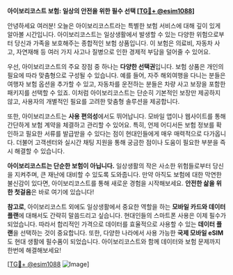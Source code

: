 **아이보리코스트 보험: 일상의 안전을 위한 필수 선택 [[TG💪+ @esim1088](https://t.me/s/esim1088)]**

안녕하세요 여러분! 오늘은 아이보리코스트라는 특별한 보험 서비스에 대해 깊이 있게 알아볼 시간입니다. 아이보리코스트는 일상생활에서 발생할 수 있는 다양한 위험으로부터 당신과 가족을 보호해주는 종합적인 보험 상품입니다. 이 보험은 의료비, 자동차 사고, 자연재해 등 여러 가지 사고나 질병으로 인한 경제적 부담을 덜어줄 수 있어요.

우선, 아이보리코스트의 주요 장점 중 하나는 **다양한 선택권**입니다. 보험 상품은 개인의 필요에 따라 맞춤형으로 구성될 수 있습니다. 예를 들어, 자주 해외여행을 다니는 분들은 여행자 보험 옵션을 추가할 수 있고, 자동차를 운전하는 분들은 차량 사고 보장을 포함한 패키지를 선택할 수 있죠. 이처럼 아이보리코스트는 단순히 기본적인 보장만 제공하지 않고, 사용자의 개별적인 필요를 고려한 맞춤형 솔루션을 제공합니다.

또한, 아이보리코스트는 **사용 편의성**에서도 뛰어납니다. 모바일 앱이나 웹사이트를 통해 간단하게 보험 계약을 체결하고 관리할 수 있어요. 특히, 언제 어디서든 보험 정보를 확인하고 필요한 서류를 발급받을 수 있다는 점이 현대인들에게 매우 매력적으로 다가옵니다. 더불어 고객센터와 실시간 채팅 지원을 통해 궁금한 점이나 도움이 필요한 부분을 즉시 해결할 수 있습니다.

**아이보리코스트는 단순한 보험이 아닙니다.** 일상생활의 작은 사소한 위험들로부터 당신을 지켜주며, 큰 재난에 대비할 수 있도록 도와줍니다. 만약 아직도 보험에 대한 막연한 불신감이 있다면, 아이보리코스트를 통해 새로운 경험을 시작해보세요. **안전한 삶을 위한 첫걸음**은 바로 여기에 있습니다!

**참고로**, 아이보리코스트 외에도 일상생활에서 중요한 역할을 하는 **모바일 카드와 데이터 플랜**에 대해서도 간략히 말씀드리고 싶습니다. 현대인들의 스마트폰 사용은 이제 필수가 되었습니다. 따라서 합리적인 가격으로 데이터를 효율적으로 사용할 수 있는 **데이터 플랜**을 선택하는 것이 중요합니다. 또한, 다양한 나라에서 사용 가능한 **국제 모바일 eSIM**도 현대 생활에 필수품이 되었습니다. 아이보리코스트와 함께 데이터와 보험 문제까지 한번에 해결해보세요!

[[TG💪+ @esim1088](https://t.me/s/esim1088) ![Image](https://i.postimg.cc/Y0z9fWf4/image.png)]